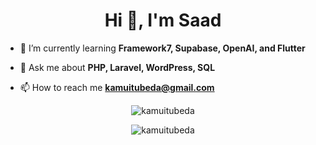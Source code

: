 <h1 align="center">Hi 👋, I'm Saad</h1>

- 🌱 I’m currently learning **Framework7, Supabase, OpenAI, and Flutter**

- 💬 Ask me about **PHP, Laravel, WordPress, SQL**

- 📫 How to reach me **kamuitubeda@gmail.com**

<p align="center"><img align="center" src="https://github-readme-stats.vercel.app/api/top-langs?username=kamuitubeda&show_icons=true&locale=en&layout=normal" alt="kamuitubeda" /></p>

<p align="center"><img align="center" src="https://github-readme-streak-stats.herokuapp.com/?user=kamuitubeda&" alt="kamuitubeda" /></p>
